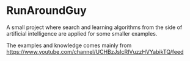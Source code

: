 # RunAroundGuy
A small project where search and learning algorithms from the side of artificial intelligence are applied for some smaller examples.

The examples and knowledge comes mainly from https://www.youtube.com/channel/UCHBzJsIcRIVuzzHVYabikTQ/feed
